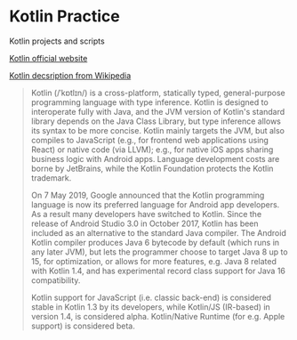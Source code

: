 # Kotlin Practice
Kotlin projects and scripts

[Kotlin official website](https://kotlinlang.org/)

[Kotlin decsription from Wikipedia](https://en.wikipedia.org/wiki/Kotlin_(programming_language))
> Kotlin (/ˈkɒtlɪn/) is a cross-platform, statically typed, general-purpose programming language with type inference. Kotlin is designed to interoperate fully with Java, and the JVM version of Kotlin's standard library depends on the Java Class Library, but type inference allows its syntax to be more concise. 
> Kotlin mainly targets the JVM, but also compiles to JavaScript (e.g., for frontend web applications using React) or native code (via LLVM); e.g., for native iOS apps sharing business logic with Android apps. 
> Language development costs are borne by JetBrains, while the Kotlin Foundation protects the Kotlin trademark.
> 
> On 7 May 2019, Google announced that the Kotlin programming language is now its preferred language for Android app developers. 
> As a result many developers have switched to Kotlin. Since the release of Android Studio 3.0 in October 2017, Kotlin has been included as an alternative to the standard Java compiler. 
> The Android Kotlin compiler produces Java 6 bytecode by default (which runs in any later JVM), but lets the programmer choose to target Java 8 up to 15, for optimization, or allows for more features, e.g. Java 8 related with Kotlin 1.4, and has experimental record class support for Java 16 compatibility.
> 
> Kotlin support for JavaScript (i.e. classic back-end) is considered stable in Kotlin 1.3 by its developers, while Kotlin/JS (IR-based) in version 1.4, is considered alpha. Kotlin/Native Runtime (for e.g. Apple support) is considered beta.
